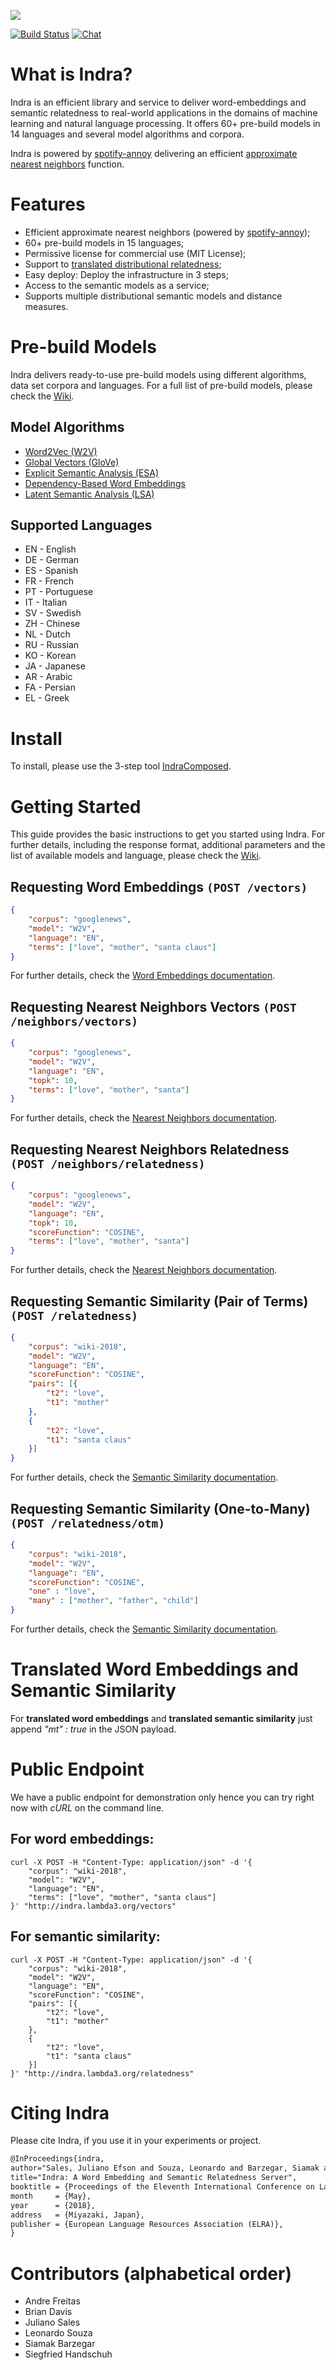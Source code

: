 ![](indra_logo.png)

[![Build Status](https://travis-ci.org/Lambda-3/Indra.svg?branch=master)](https://travis-ci.org/Lambda-3/Indra)
[![Chat](https://badges.gitter.im/Lambda-3/gitter.png)](https://gitter.im/Lambda-3/Lobby)

# What is Indra?

Indra is an efficient library and service to deliver word-embeddings and semantic relatedness to real-world applications in the domains of machine learning and natural language processing. It offers 60+ pre-build models in 14 languages and several model algorithms and corpora.

Indra is powered by [spotify-annoy](https://github.com/spotify/annoy) delivering an efficient [approximate nearest neighbors](http://en.wikipedia.org/wiki/Nearest_neighbor_search#Approximate_nearest_neighbor) function.

# Features

* Efficient approximate nearest neighbors (powered by [spotify-annoy](https://github.com/spotify/annoy));
* 60+ pre-build models in 15 languages;
* Permissive license for commercial use (MIT License);
* Support to [translated distributional relatedness](http://andrefreitas.org/papers/preprint_eakw_mt_2016.pdf);
* Easy deploy: Deploy the infrastructure in 3 steps;
* Access to the semantic models as a service;
* Supports multiple distributional semantic models and distance measures.

# Pre-build Models

Indra delivers ready-to-use pre-build models using different algorithms, data set corpora and languages.
For a full list of pre-build models, please check the [Wiki](https://github.com/Lambda-3/Indra/wiki).

## Model Algorithms

* [Word2Vec (W2V)](https://en.wikipedia.org/wiki/Word2vec)
* [Global Vectors (GloVe)](https://en.wikipedia.org/wiki/GloVe_(machine_learning))
* [Explicit Semantic Analysis (ESA)](https://en.wikipedia.org/wiki/Explicit_semantic_analysis)
* [Dependency-Based Word Embeddings](http://www.aclweb.org/anthology/P14-2050)
* [Latent Semantic Analysis (LSA)](https://en.wikipedia.org/wiki/Latent_semantic_analysis)

## Supported Languages

* EN - English
* DE - German
* ES - Spanish
* FR - French
* PT - Portuguese
* IT - Italian
* SV - Swedish
* ZH - Chinese
* NL - Dutch
* RU - Russian
* KO - Korean
* JA - Japanese
* AR - Arabic
* FA - Persian
* EL - Greek

# Install

To install, please use the 3-step tool [IndraComposed](https://github.com/Lambda-3/IndraComposed).

# Getting Started

This guide provides the basic instructions to get you started using Indra. For further details, including the response format, additional parameters and the list of available models and language, please check the [Wiki](https://github.com/Lambda-3/Indra/wiki).

## Requesting Word Embeddings `(POST /vectors)`

```json
{
	"corpus": "googlenews",
	"model": "W2V",
	"language": "EN",
	"terms": ["love", "mother", "santa claus"]
}
```
For further details, check the [Word Embeddings documentation](https://github.com/Lambda-3/Indra/wiki/Documentation).

## Requesting Nearest Neighbors Vectors `(POST /neighbors/vectors)`

```json
{
	"corpus": "googlenews",
	"model": "W2V",
	"language": "EN",
	"topk": 10,
	"terms": ["love", "mother", "santa"]
}
```
For further details, check the [Nearest Neighbors documentation](https://github.com/Lambda-3/Indra/wiki/Documentation).

## Requesting Nearest Neighbors Relatedness `(POST /neighbors/relatedness)`

```json
{
	"corpus": "googlenews",
	"model": "W2V",
	"language": "EN",
	"topk": 10,
	"scoreFunction": "COSINE",
	"terms": ["love", "mother", "santa"]
}
```
For further details, check the [Nearest Neighbors documentation](https://github.com/Lambda-3/Indra/wiki/Documentation).

## Requesting Semantic Similarity (Pair of Terms) `(POST /relatedness)`


```json
{
	"corpus": "wiki-2018",
	"model": "W2V",
	"language": "EN",
	"scoreFunction": "COSINE",
	"pairs": [{
		"t2": "love",
		"t1": "mother"
	},
	{
		"t2": "love",
		"t1": "santa claus"
	}]
}
```

For further details, check the [Semantic Similarity documentation](https://github.com/Lambda-3/Indra/wiki/Documentation).

## Requesting Semantic Similarity (One-to-Many) `(POST /relatedness/otm)`

```json
{
	"corpus": "wiki-2018",
	"model": "W2V",
	"language": "EN",
	"scoreFunction": "COSINE",
	"one" : "love",
	"many" : ["mother", "father", "child"]
}
```

For further details, check the [Semantic Similarity documentation](https://github.com/Lambda-3/Indra/wiki/Documentation).

# Translated Word Embeddings and Semantic Similarity

For __translated word embeddings__ and __translated semantic similarity__ just append _"mt" : true_ in the JSON payload.


# Public Endpoint

We have a public endpoint for demonstration only hence you can try right now with _cURL_ on the command line.

## For word embeddings:

```
curl -X POST -H "Content-Type: application/json" -d '{
	"corpus": "wiki-2018",
	"model": "W2V",
	"language": "EN",
	"terms": ["love", "mother", "santa claus"]
}' "http://indra.lambda3.org/vectors"
```

## For semantic similarity:

```
curl -X POST -H "Content-Type: application/json" -d '{
	"corpus": "wiki-2018",
	"model": "W2V",
	"language": "EN",
	"scoreFunction": "COSINE",
	"pairs": [{
		"t2": "love",
		"t1": "mother"
	},
	{
		"t2": "love",
		"t1": "santa claus"
	}]
}' "http://indra.lambda3.org/relatedness"
```

# Citing Indra

Please cite Indra, if you use it in your experiments or project.
```latex
@InProceedings{indra,
author="Sales, Juliano Efson and Souza, Leonardo and Barzegar, Siamak and Davis, Brian and Freitas, Andr{\'e} and Handschuh, Siegfried",
title="Indra: A Word Embedding and Semantic Relatedness Server",
booktitle = {Proceedings of the Eleventh International Conference on Language Resources and Evaluation (LREC 2018)},
month     = {May},
year      = {2018},
address   = {Miyazaki, Japan},
publisher = {European Language Resources Association (ELRA)},
}
```

# Contributors (alphabetical order)

- Andre Freitas
- Brian Davis
- Juliano Sales
- Leonardo Souza
- Siamak Barzegar
- Siegfried Handschuh
